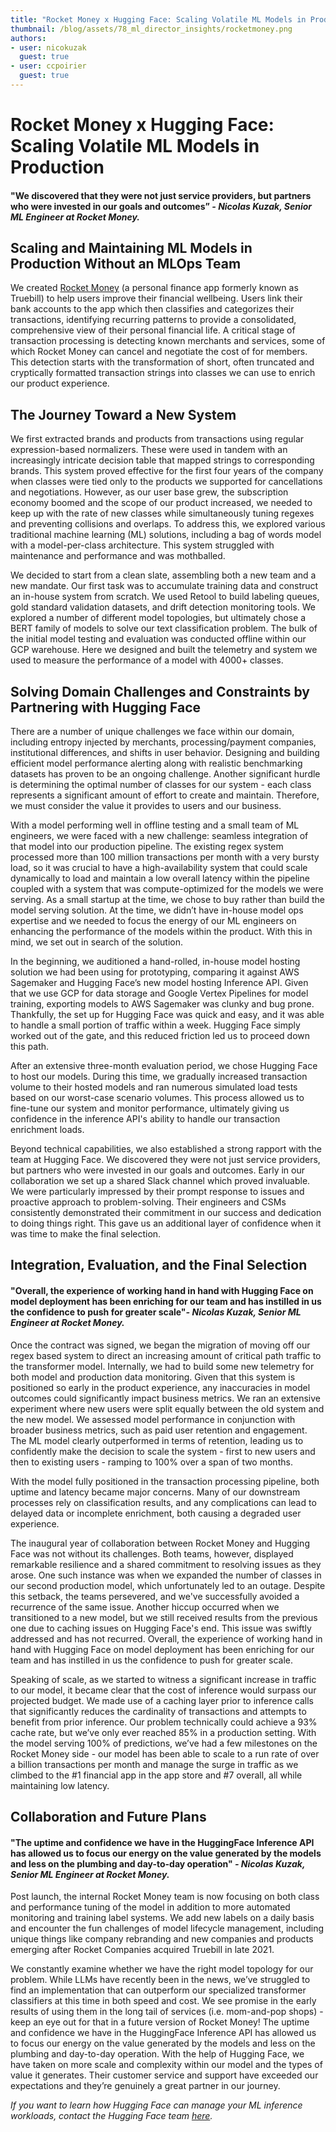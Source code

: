 ```yaml
---
title: "Rocket Money x Hugging Face: Scaling Volatile ML Models in Production​"
thumbnail: /blog/assets/78_ml_director_insights/rocketmoney.png
authors:
- user: nicokuzak
  guest: true
- user: ccpoirier
  guest: true
---
```


<h1>Rocket Money x Hugging Face: Scaling Volatile ML Models in Production</h1>


#### "We discovered that they were not just service providers, but partners who were invested in our goals and outcomes” _- Nicolas Kuzak, Senior ML Engineer at Rocket Money._

## Scaling and Maintaining ML Models in Production Without an MLOps Team

We created [Rocket Money](https://www.rocketmoney.com/) (a personal finance app formerly known as Truebill) to help users improve their financial wellbeing. Users link their bank accounts to the app which then classifies and categorizes their transactions, identifying recurring patterns to provide a consolidated, comprehensive view of their personal financial life. A critical stage of transaction processing is detecting known merchants and services, some of which Rocket Money can cancel and negotiate the cost of for members. This detection starts with the transformation of short, often truncated and cryptically formatted transaction strings into classes we can use to enrich our product experience.

## The Journey Toward a New System

We first extracted brands and products from transactions using regular expression-based normalizers. These were used in tandem with an increasingly intricate decision table that mapped strings to corresponding brands. This system proved effective for the first four years of the company when classes were tied only to the products we supported for cancellations and negotiations. However, as our user base grew, the subscription economy boomed and the scope of our product increased, we needed to keep up with the rate of new classes while simultaneously tuning regexes and preventing collisions and overlaps. To address this, we explored various traditional machine learning (ML) solutions, including a bag of words model with a model-per-class architecture. This system struggled with maintenance and performance and was mothballed.

We decided to start from a clean slate, assembling both a new team and a new mandate. Our first task was to accumulate training data and construct an in-house system from scratch. We used Retool to build labeling queues, gold standard validation datasets, and drift detection monitoring tools. We explored a number of different model topologies, but ultimately chose a BERT family of models to solve our text classification problem. The bulk of the initial model testing and evaluation was conducted offline within our GCP warehouse. Here we designed and built the telemetry and system we used to measure the performance of a model with 4000+ classes.

## Solving Domain Challenges and Constraints by Partnering with Hugging Face

There are a number of unique challenges we face within our domain, including entropy injected by merchants, processing/payment companies, institutional differences, and shifts in user behavior. Designing and building efficient model performance alerting along with realistic benchmarking datasets has proven to be an ongoing challenge. Another significant hurdle is determining the optimal number of classes for our system - each class represents a significant amount of effort to create and maintain. Therefore, we must consider the value it provides to users and our business.

With a model performing well in offline testing and a small team of ML engineers, we were faced with a new challenge: seamless integration of that model into our production pipeline. The existing regex system processed more than 100 million transactions per month with a very bursty load, so it was crucial to have a high-availability system that could scale dynamically to load and maintain a low overall latency within the pipeline coupled with a system that was compute-optimized for the models we were serving. As a small startup at the time, we chose to buy rather than build the model serving solution. At the time, we didn’t have in-house model ops expertise and we needed to focus the energy of our ML engineers on enhancing the performance of the models within the product. With this in mind, we set out in search of the solution.

In the beginning, we auditioned a hand-rolled, in-house model hosting solution we had been using for prototyping, comparing it against AWS Sagemaker and Hugging Face’s new model hosting Inference API. Given that we use GCP for data storage and Google Vertex Pipelines for model training, exporting models to AWS Sagemaker was clunky and bug prone. Thankfully, the set up for Hugging Face was quick and easy, and it was able to handle a small portion of traffic within a week. Hugging Face simply worked out of the gate, and this reduced friction led us to proceed down this path.

After an extensive three-month evaluation period, we chose Hugging Face to host our models. During this time, we gradually increased transaction volume to their hosted models and ran numerous simulated load tests based on our worst-case scenario volumes. This process allowed us to fine-tune our system and monitor performance, ultimately giving us confidence in the inference API's ability to handle our transaction enrichment loads.

Beyond technical capabilities, we also established a strong rapport with the team at Hugging Face. We discovered they were not just service providers, but partners who were invested in our goals and outcomes. Early in our collaboration we set up a shared Slack channel which proved invaluable. We were particularly impressed by their prompt response to issues and proactive approach to problem-solving. Their engineers and CSMs consistently demonstrated their commitment in our success and dedication to doing things right. This gave us an additional layer of confidence when it was time to make the final selection.

## Integration, Evaluation, and the Final Selection

#### "Overall, the experience of working hand in hand with Hugging Face on model deployment has been enriching for our team and has instilled in us the confidence to push for greater scale"_- Nicolas Kuzak, Senior ML Engineer at Rocket Money._

Once the contract was signed, we began the migration of moving off our regex based system to direct an increasing amount of critical path traffic to the transformer model. Internally, we had to build some new telemetry for both model and production data monitoring. Given that this system is positioned so early in the product experience, any inaccuracies in model outcomes could significantly impact business metrics. We ran an extensive experiment where new users were split equally between the old system and the new model. We assessed model performance in conjunction with broader business metrics, such as paid user retention and engagement. The ML model clearly outperformed in terms of retention, leading us to confidently make the decision to scale the system - first to new users and then to existing users - ramping to 100% over a span of two months.

With the model fully positioned in the transaction processing pipeline, both uptime and latency became major concerns. Many of our downstream processes rely on classification results, and any complications can lead to delayed data or incomplete enrichment, both causing a degraded user experience.

The inaugural year of collaboration between Rocket Money and Hugging Face was not without its challenges. Both teams, however, displayed remarkable resilience and a shared commitment to resolving issues as they arose. One such instance was when we expanded the number of classes in our second production model, which unfortunately led to an outage. Despite this setback, the teams persevered, and we've successfully avoided a recurrence of the same issue. Another hiccup occurred when we transitioned to a new model, but we still received results from the previous one due to caching issues on Hugging Face's end. This issue was swiftly addressed and has not recurred. Overall, the experience of working hand in hand with Hugging Face on model deployment has been enriching for our team and has instilled in us the confidence to push for greater scale.

Speaking of scale, as we started to witness a significant increase in traffic to our model, it became clear that the cost of inference would surpass our projected budget. We made use of a caching layer prior to inference calls that significantly reduces the cardinality of transactions and attempts to benefit from prior inference. Our problem technically could achieve a 93% cache rate, but we’ve only ever reached 85% in a production setting. With the model serving 100% of predictions, we’ve had a few milestones on the Rocket Money side - our model has been able to scale to a run rate of over a billion transactions per month and manage the surge in traffic as we climbed to the #1 financial app in the app store and #7 overall, all while maintaining low latency.

## Collaboration and Future Plans

#### "The uptime and confidence we have in the HuggingFace Inference API has allowed us to focus our energy on the value generated by the models and less on the plumbing and day-to-day operation" _- Nicolas Kuzak, Senior ML Engineer at Rocket Money._

Post launch, the internal Rocket Money team is now focusing on both class and performance tuning of the model in addition to more automated monitoring and training label systems. We add new labels on a daily basis and encounter the fun challenges of model lifecycle management, including unique things like company rebranding and new companies and products emerging after Rocket Companies acquired Truebill in late 2021.

We constantly examine whether we have the right model topology for our problem. While LLMs have recently been in the news, we’ve struggled to find an implementation that can outperform our specialized transformer classifiers at this time in both speed and cost. We see promise in the early results of using them in the long tail of services (i.e. mom-and-pop shops) - keep an eye out for that in a future version of Rocket Money! The uptime and confidence we have in the HuggingFace Inference API has allowed us to focus our energy on the value generated by the models and less on the plumbing and day-to-day operation. With the help of Hugging Face, we have taken on more scale and complexity within our model and the types of value it generates. Their customer service and support have exceeded our expectations and they’re genuinely a great partner in our journey.

_If you want to learn how Hugging Face can manage your ML inference workloads, contact the Hugging Face team [here](https://huggingface.co/support#form/)._ 
